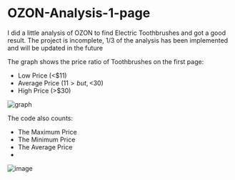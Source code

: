 # OZON-Analysis-1-page


I did a little analysis of OZON to find Electric Toothbrushes and got a good result. 
The project is incomplete, 1/3 of the analysis has been implemented and will be updated in the future


The graph shows the price ratio of Toothbrushes on the first page:
- Low Price (<$11)
- Average Price ($11 > but, <$30)
- High Price (>$30)

![graph](https://github.com/tiltewww/OZON-Analysis-1-page/assets/143228874/ddf6076f-d7fb-4f89-b1ef-1f72f97d8fa9)

The code also counts:
- The Maximum Price
- The Minimum Price
- The Average Price
- 
![image](https://github.com/tiltewww/OZON-Analysis-1-page/assets/143228874/9a3da085-4c88-4ff8-aee7-68a7ebd43d20)
